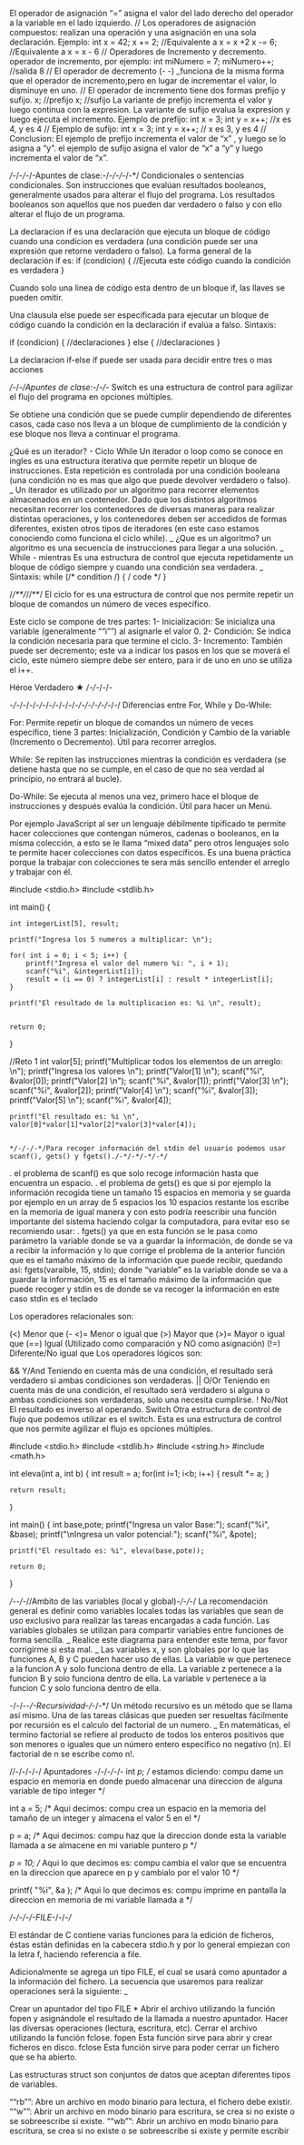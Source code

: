 El operador de asignación “=” asigna el valor del lado derecho del operador a la variable en el lado izquierdo.
//
Los operadores de asignación compuestos: realizan una operación y una asignación en una sola declaración.
Ejemplo:
int x = 42;
x += 2; //Equivalente a x = x +2
x -= 6; //Equivalente a x = x - 6
//
Operadores de Incremento y decremento.
operador de incremento, por ejemplo:
int miNumero = 7;
miNumero++;
//salida 8
//
El operador de decremento (- -) _funciona de la misma forma que el operador de incremento,pero en lugar de incrementar el valor, lo disminuye en uno.
//
El operador de incremento tiene dos formas prefijo y sufijo.
x; //prefijo
x; //sufijo
La variante de prefijo incrementa el valor y luego continua con la expresion.
La variante de sufijo evalua la expresion y luego ejecuta el incremento.
Ejemplo de prefijo:
int x = 3;
int y = x++;
//x es 4, y es 4
//
Ejemplo de sufijo:
int x = 3;
int y = x++;
// x es 3, y es 4
//
Conclusion: El ejemplo de prefijo incrementa el valor de “x” , y luego se lo asigna a “y”.
el ejemplo de sufijo asigna el valor de “x” a “y” y luego incrementa el valor de “x”.


*/-*/-*/-*/-Apuntes de clase:-/-*/-/-*/-*/
Condicionales o sentencias condicionales.
Son instrucciones que evalúan resultados booleanos, generalmente usados para alterar el flujo del programa.
Los resultados booleanos son aquellos que nos pueden dar verdadero o falso y con ello alterar el flujo de un programa.

La declaracion if es una declaración que ejecuta un bloque de código cuando una condicion es verdadera (una condición puede ser una expresión que retorne verdadero o falso).
La forma general de la declaración if es:
if (condicion)
{
//Ejecuta este código cuando la condición es verdadera
}

Cuando solo una linea de código esta dentro de un bloque if, las llaves se pueden omitir.

Una clausula else puede ser especificada para ejecutar un bloque de código cuando la condición en la declaración if evalúa a falso.
Sintaxis:

if (condicion)
{
//declaraciones
}
else
{
//declaraciones
}

La declaracion if-else if puede ser usada para decidir entre tres o mas acciones

*/-*/*-/Apuntes de clase:-*/-*/-*
Switch es una estructura de control para agilizar el flujo 
del programa en opciones múltiples.

Se obtiene una condición que se puede cumplir dependiendo de 
diferentes casos, cada caso nos lleva a un bloque de cumplimiento de 
la condición y ese bloque nos lleva a continuar el programa.

¿Qué es un iterador? - Ciclo While
Un iterador o loop como se conoce en ingles es una estructura iterativa que permite repetir un bloque de instrucciones. Esta repetición es controlada por una condición booleana (una condición no es mas que algo que puede devolver verdadero o falso).
_
Un iterador es utilizado por un algoritmo para recorrer elementos almacenados en un contenedor. Dado que los distintos algoritmos necesitan recorrer los contenedores de diversas maneras para realizar distintas operaciones, y los contenedores deben ser accedidos de formas diferentes, existen otros tipos de iteradores (en este caso estamos conociendo como funciona el ciclo while).
_
¿Que es un algoritmo?
un algoritmo es una secuencia de instrucciones para llegar a una solución.
_
While - mientras
Es una estructura de control que ejecuta repetidamente un bloque de código siempre y cuando una condición sea verdadera.
_
Sintaxis:
while (/* condition /)
{
/ code */
}

/*/**/*//**/
El ciclo for es una estructura de control que nos permite repetir un bloque de comandos un número de veces específico.

Este ciclo se compone de tres partes:
1- Inicialización: Se inicializa una variable (generalmente ““i””) al asignarle el valor 0.
2- Condición: Se indica la condición necesaria para que termine el ciclo.
3- Incremento: También puede ser decremento; este va a indicar los pasos en los que se moverá el ciclo, este número siempre debe ser entero, para ir de uno en uno se utiliza el i++.

Héroe Verdadero ★
/*-/-*/-/-


*-/-*/-/-/-*/-*/-*/-*/-/-/-*/-/-/-/-/-*/-/
Diferencias entre For, While y Do-While:

For: Permite repetir un bloque de comandos un número de veces específico, tiene 3 partes: Inicialización, Condición y Cambio de la variable (Incremento o Decremento). Útil para recorrer arreglos.

While: Se repiten las instrucciones mientras la condición es verdadera (se detiene hasta que no se cumple, en el caso de que no sea verdad al principio, no entrará al bucle).

Do-While: Se ejecuta al menos una vez, primero hace el bloque de instrucciones y después evalúa la condición. Útil para hacer un Menú.

Por ejemplo JavaScript al ser un lenguaje débilmente tipificado te permite hacer colecciones que contengan números, 
cadenas o booleanos, en la misma colección, a esto se le llama “mixed data” pero otros 
lenguajes solo te permite hacer colecciones con datos específicos. Es una buena práctica 
porque la trabajar con colecciones te sera más sencillo entender el arreglo y trabajar con él.



#include <stdio.h>
#include <stdlib.h>

int main() {

    int integerList[5], result;

    printf("Ingresa los 5 numeros a multiplicar: \n");

    for( int i = 0; i < 5; i++) {
        printf("Ingresa el valor del numero %i: ", i + 1);
        scanf("%i", &integerList[i]);
        result = (i == 0) ? integerList[i] : result * integerList[i];
    }

    printf("El resultado de la multiplicacion es: %i \n", result);


    return 0;

}	

//Reto 1
    int valor[5];
    printf("Multiplicar todos los elementos de un arreglo: \n");
    printf("Ingresa los valores \n");
    printf("Valor[1] \n");
    scanf("%i", &valor[0]);
    printf("Valor[2] \n");
    scanf("%i", &valor[1]);
    printf("Valor[3] \n");
    scanf("%i", &valor[2]);
    printf("Valor[4] \n");
    scanf("%i", &valor[3]);
    printf("Valor[5] \n");
    scanf("%i", &valor[4]);

    printf("El resultado es: %i \n", valor[0]*valor[1]*valor[2]*valor[3]*valor[4]);
	
	
	*/-/-/-*/Para recoger información del stdin del usuario podemos usar scanf(), gets() y fgets()./-*/-*/-*/-*/
.
el problema de scanf() es que solo recoge información hasta que encuentra un espacio.
.
el problema de gets() es que si por ejemplo la información recogida tiene un tamaño 
15 espacios en memoria y se guarda por ejemplo en un array de 5 espacios los 
10 espacios restante los escribe en la memoria de igual manera y con esto podría 
reescribir una función importante del sistema haciendo colgar la computadora, 
para evitar eso se recomiendo usar:
.
fgets() ya que en esta función se le pasa como parámetro la variable donde se va a guardar 
la información, de donde se va a recibir la información y lo que corrige 
el problema de la anterior función que es el tamaño máximo de la información 
que puede recibir, quedando así: fgets(varaible, 15, stdin); donde “variable” 
es la variable donde se va a guardar la información, 15 es el tamaño máximo de la información 
que puede recoger y stdin es de donde se va recoger la información en este caso stdin es el teclado


Los operadores relacionales son:

(<) Menor que
(- <)= Menor o igual que
(>) Mayor que
(>)= Mayor o igual que
(==) Igual (Utilizado como comparación y NO como asignación)
(!=) Diferente/No igual que
Los operadores lógicos son:

&& Y/And
Teniendo en cuenta más de una condición, el resultado será verdadero si ambas condiciones son verdaderas.
|| O/Or
Teniendo en cuenta más de una condición, el resultado será verdadero si alguna o ambas condiciones son verdaderas, solo una necesita cumplirse.
! No/Not
El resultado es inverso al operando.
Switch
Otra estructura de control de flujo que podemos utilizar es el switch. Esta es una estructura de control que nos permite agilizar el flujo es opciones múltiples.

#include <stdio.h>
#include <stdlib.h>
#include <string.h>
#include <math.h>

int eleva(int a, int b)
{
    int result = a;
    for(int i=1; i<b; i++)
    {
        result *= a;
    }
    
    return result;
}

int main()
{
    int base,pote;
    printf("Ingresa un valor Base:");
    scanf("%i", &base);
    printf("\nIngresa un valor potencial:");
    scanf("%i", &pote);
    
    printf("El resultado es: %i", eleva(base,pote));
    
    return 0;
}



*/-*-*/-*//Ambito de las variables (local y global)-*/-/*-/
La recomendación general es definir como variables locales todas las variables que sean de uso exclusivo para realizar las tareas encargadas a cada función. Las variables globales se utilizan para compartir variables entre funciones de forma sencilla.
_
Realice este diagrama para entender este tema, por favor corrigirme si esta mal.
_
Las variables x, y son globales por lo que las funciones A, B y C pueden hacer uso de ellas.
La variable w que pertenece a la funcion A y solo funciona dentro de ella.
La variable z pertenece a la funcion B y solo funciona dentro de ella.
La variable v pertenece a la funcion C y solo funciona dentro de ella.


-/-/--*/-*Recursividad-*/-*/-*/
Un método recursivo es un método que se llama así mismo.
Una de las tareas clásicas que pueden ser resueltas fácilmente 
por recursión es el calculo del factorial de un numero.
_
En matemáticas, el termino factorial se refiere al producto 
de todos los enteros positivos que son menores o iguales que 
un número entero específico no negativo (n). El factorial de n se escribe como n!.



//-/-/-/-/ Apuntadores -/-/-*/-*/- 
int *p;
/*
estamos diciendo: compu dame un espacio en memoria en donde puedo almacenar una direccion de alguna variable de tipo integer
 */

int a = 5;
/*
Aqui decimos: compu crea un espacio en la memoria del tamaño de un integer y almacena el valor 5 en el
*/ 

p = a;
/*
Aqui decimos: compu haz que la direccion donde esta la variable llamada a se almacene en mi variable puntero p
*/

*p = 10;
/*
Aqui lo que decimos es: compu cambia el valor que se encuentra en la direccion que aparece en p y cambialo por el valor 10
*/

printf( "%i", &a );
/*
Aqui lo que decimos es: compu imprime en pantalla la direccion en memoria de mi variable llamada a
*/

*/-/-/-/-FILE-*/-/-*/* 

El estándar de C contiene varias funciones para la edición de ficheros, 
éstas están definidas en la cabecera stdio.h y por lo general empiezan 
con la letra f, haciendo referencia a file.

Adicionalmente se agrega un tipo FILE, el cual se usará como apuntador a la información del fichero. 
La secuencia que usaremos para realizar operaciones será la siguiente: _

Crear un apuntador del tipo FILE *
Abrir el archivo utilizando la función fopen y asignándole el resultado de la llamada a nuestro apuntador.
Hacer las diversas operaciones (lectura, escritura, etc).
Cerrar el archivo utilizando la función fclose.
fopen
Esta función sirve para abrir y crear ficheros en disco.
fclose
Esta función sirve para poder cerrar un fichero que se ha abierto.

Las estructuras struct son conjuntos de datos que aceptan diferentes tipos de variables.

““rb””: Abre un archivo en modo binario para lectura, el fichero debe existir.
““w””: Abrir un archivo en modo binario para escritura, se crea si no existe o se sobreescribe si existe.
““wb””: Abrir un archivo en modo binario para escritura, se crea si no existe o se sobreescribe si existe y permite escribir